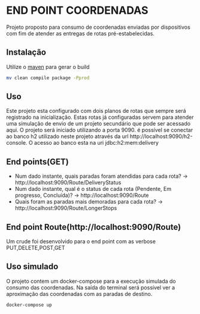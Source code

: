 # END POINT COORDENADAS

Projeto proposto para consumo de coordenadas enviadas por dispositivos com fim de atender as entregas de rotas pré-estabelecidas.

## Instalação

Utilize o [maven](https://maven.apache.org/) para gerar o build

```bash
mv clean compile package -Pprod
```

## Uso

Este projeto esta configurado com dois planos de rotas que sempre será registrado na inicialização. Estas rotas já configuradas servem para atender uma simulação de envio de um projeto secundário que pode ser acessado aqui.
O projeto será iniciado utilizando a porta 9090. é possível se conectar ao banco h2 utilizado neste projeto através da url http://localhost:9090/h2-console. O acesso ao banco esta na uri jdbc:h2:mem:delivery

## End points(GET)
* Num dado instante, quais paradas foram atendidas para cada rota? -> http://localhost:9090/Route/DeliveryStatus
* Num dado instante, qual é o status de cada rota (Pendente, Em progresso, Concluída)? -> http://localhost:9090/Route
* Quais foram as paradas mais demoradas para cada rota? -> http://localhost:9090/Route/LongerStops

## End point Route(http://localhost:9090/Route)
Um crude foi desenvolvido para o end point com as verbose PUT,DELETE,POST,GET

## Uso simulado
O projeto contem um docker-compose para a execução simulada do consumo das coordenadas. Na saída do terminal será possível ver a aproximação das coordenadas com as paradas de destino.

```bash
docker-compose up
```